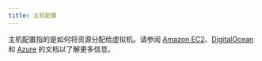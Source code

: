 ```yaml
---
title: 主机配置
---
```


<head>
  <link rel="canonical" href="https://ranchermanager.docs.rancher.com/reference-guides/cluster-configuration/downstream-cluster-configuration/machine-configuration"/>
</head>

主机配置指的是如何将资源分配给虚拟机。请参阅 [Amazon EC2](amazon-ec2.md)、[DigitalOcean](digitalocean.md) 和 [Azure](azure.md) 的文档以了解更多信息。
